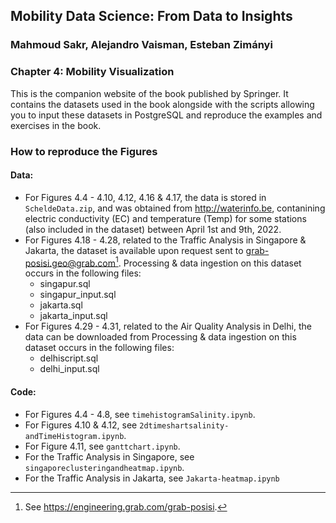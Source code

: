 ## Mobility Data Science: From Data to Insights
### Mahmoud Sakr, Alejandro Vaisman, Esteban Zimányi

### Chapter 4: Mobility Visualization

This is the companion website of the book published by Springer.
It contains the datasets used in the book alongside with the scripts
allowing you to input these datasets in PostgreSQL and reproduce the
examples and exercises in the book.

### How to reproduce the Figures
#### Data:
- For Figures 4.4 - 4.10, 4.12, 4.16 & 4.17, the data is stored in `ScheldeData.zip`, and was obtained from http://waterinfo.be, contanining electric conductivity (EC) and temperature (Temp) for some stations (also included in the dataset) between April 1st and 9th, 2022.
- For Figures 4.18 - 4.28, related to the Traffic Analysis in Singapore & Jakarta, the dataset is available upon request sent to grab-posisi.geo@grab.com[^1]. Processing & data ingestion on this dataset occurs in the following files:
    - singapur.sql
    - singapur_input.sql
    - jakarta.sql
    - jakarta_input.sql
- For Figures 4.29 - 4.31, related to the Air Quality Analysis in Delhi, the data can be downloaded from Processing & data ingestion on this dataset occurs in the following files:
    - delhiscript.sql
    - delhi_input.sql

[^1]: See https://engineering.grab.com/grab-posisi.


#### Code:
- For Figures 4.4 - 4.8, see `timehistogramSalinity.ipynb`.
- For Figures 4.10 & 4.12, see `2dtimeshartsalinity-andTimeHistogram.ipynb`.
- For Figure 4.11, see `ganttchart.ipynb`.
- For the Traffic Analysis in Singapore, see `singaporeclusteringandheatmap.ipynb`.
- For the Traffic Analysis in Jakarta, see `Jakarta-heatmap.ipynb`
